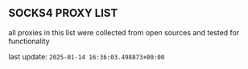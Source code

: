 ## SOCKS4 PROXY LIST

all proxies in this list were collected from open sources and tested for functionality

last update: `2025-01-14 16:36:03.498873+00:00`